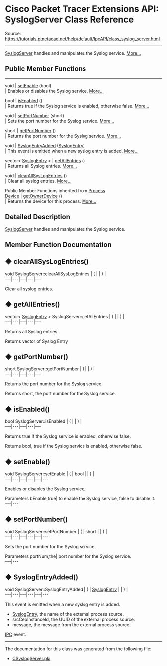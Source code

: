 # Cisco Packet Tracer Extensions API: SyslogServer Class Reference

Source: https://tutorials.ptnetacad.net/help/default/IpcAPI/class_syslog_server.html

---

[SyslogServer](class_syslog_server.html "SyslogServer handles and manipulates the Syslog service.") handles and manipulates the Syslog service. [More...](class_syslog_server.html#details)

##  Public Member Functions  
  
---  
void | [setEnable](class_syslog_server.html#a5c0dcd510c885e64ec423fc9de290e4d) (bool)  
| Enables or disables the Syslog service. [More...](class_syslog_server.html#a5c0dcd510c885e64ec423fc9de290e4d)  
  
bool | [isEnabled](class_syslog_server.html#a441a7b327bbfc57c79e174c3cfb18a41) ()  
| Returns true if the Syslog service is enabled, otherwise false. [More...](class_syslog_server.html#a441a7b327bbfc57c79e174c3cfb18a41)  
  
void | [setPortNumber](class_syslog_server.html#ad2168338acffe31bac16c9d55825d9b3) (short)  
| Sets the port number for the Syslog service. [More...](class_syslog_server.html#ad2168338acffe31bac16c9d55825d9b3)  
  
short | [getPortNumber](class_syslog_server.html#aec120236499f14adc13c8fadf1245748) ()  
| Returns the port number for the Syslog service. [More...](class_syslog_server.html#aec120236499f14adc13c8fadf1245748)  
  
void | [SyslogEntryAdded](class_syslog_server.html#a979068eac212cb64752497919594b2a7) ([SyslogEntry](struct_syslog_entry.html))  
| This event is emitted when a new syslog entry is added. [More...](class_syslog_server.html#a979068eac212cb64752497919594b2a7)  
  
vector< [SyslogEntry](struct_syslog_entry.html) > | [getAllEntries](class_syslog_server.html#ad3b975d65c46884389a1514b2d9e76b9) ()  
| Returns all Syslog entries. [More...](class_syslog_server.html#ad3b975d65c46884389a1514b2d9e76b9)  
  
void | [clearAllSysLogEntries](class_syslog_server.html#aeb467b70cba0e68b7053af51dd5d09e7) ()  
| Clear all syslog entries. [More...](class_syslog_server.html#aeb467b70cba0e68b7053af51dd5d09e7)  
  
Public Member Functions inherited from [Process](class_process.html)  
[Device](class_device.html) | [getOwnerDevice](class_process.html#a9cc34f553b0325e0f4074301fd36b77b) ()  
| Returns the device for this process. [More...](class_process.html#a9cc34f553b0325e0f4074301fd36b77b)  
  
  
## Detailed Description

[SyslogServer](class_syslog_server.html "SyslogServer handles and manipulates the Syslog service.") handles and manipulates the Syslog service. 

## Member Function Documentation

## ◆ clearAllSysLogEntries()

void SyslogServer::clearAllSysLogEntries  | ( | | ) |   
---|---|---|---|---  
  
Clear all syslog entries. 

## ◆ getAllEntries()

vector< [SyslogEntry](struct_syslog_entry.html) > SyslogServer::getAllEntries  | ( | | ) |   
---|---|---|---|---  
  
Returns all Syslog entries. 

Returns
    vector of Syslog Entry 

## ◆ getPortNumber()

short SyslogServer::getPortNumber  | ( | | ) |   
---|---|---|---|---  
  
Returns the port number for the Syslog service. 

Returns
    short, the port number for the Syslog service. 

## ◆ isEnabled()

bool SyslogServer::isEnabled  | ( | | ) |   
---|---|---|---|---  
  
Returns true if the Syslog service is enabled, otherwise false. 

Returns
    bool, true if the Syslog service is enabled, otherwise false. 

## ◆ setEnable()

void SyslogServer::setEnable  | ( | bool  | | ) |   
---|---|---|---|---|---  
  
Enables or disables the Syslog service. 

Parameters
     bEnable,true| to enable the Syslog service, false to disable it.   
---|---  
  
## ◆ setPortNumber()

void SyslogServer::setPortNumber  | ( | short  | | ) |   
---|---|---|---|---|---  
  
Sets the port number for the Syslog service. 

Parameters
     portNum,the| port number for the Syslog service.   
---|---  
  
## ◆ SyslogEntryAdded()

void SyslogServer::SyslogEntryAdded  | ( | [SyslogEntry](struct_syslog_entry.html) | | ) |   
---|---|---|---|---|---  
  
This event is emitted when a new syslog entry is added. 

  * [SyslogEntry](struct_syslog_entry.html "Syslog entry structure."), the name of the external process source. 
  * srcCepInstanceId, the UUID of the external process source. 
  * message, the message from the external process source.



[IPC](class_i_p_c.html "IPC is the main entry point for all IPC functionality.") event. 

* * *

The documentation for this class was generated from the following file:

  * [CSyslogServer.pki](_c_syslog_server_8pki.html)


